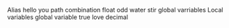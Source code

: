 Alias
hello you
path
combination
float
odd
water stir
global varriables
Local variables
global variable
true
love
decimal
